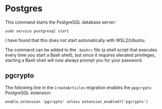 # Postgres

This command starts the PostgreSQL database server:

```
sudo service postgresql start
```

I have found that this does not start automatically with WSL2/Ubuntu.

The command can be added to the `.bashrc` file (a shell script that executes every time you start a Bash shell), but since it requires elevated privileges, starting a Bash shell will now always prompt you for your password.

## pgcrypto

The following line in the `CreateArticles` migration enables the `ppgcrypto` PostgreSQL extension:

```
enable_extension 'pgcrypto' unless extension_enabled?('pgcrypto')
```